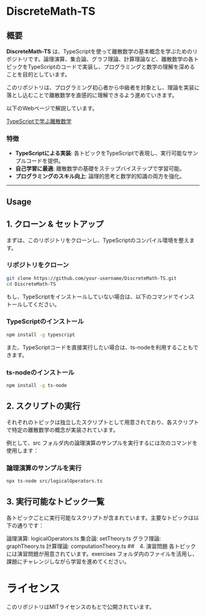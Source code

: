 # DiscreteMath-TS

## 概要
**DiscreteMath-TS** は、TypeScriptを使って離散数学の基本概念を学ぶためのリポジトリです。論理演算、集合論、グラフ理論、計算理論など、離散数学の各トピックをTypeScriptのコードで実装し、プログラミングと数学の理解を深めることを目的としています。

このリポジトリは、プログラミング初心者から中級者を対象とし、理論を実装に落とし込むことで離散数学を直感的に理解できるよう進めていきます。


以下のWebページで解説しています。

[TypeScriptで学ぶ離散数学](https://ar-aca.tech/posts/discrete-mathematics-learning-guide/)


### 特徴
- **TypeScriptによる実装**: 各トピックをTypeScriptで表現し、実行可能なサンプルコードを提供。
- **自己学習に最適**: 離散数学の基礎をステップバイステップで学習可能。
- **プログラミングのスキル向上**: 論理的思考と数学的知識の両方を強化。

---

## Usage

## 1. クローン & セットアップ
まずは、このリポジトリをクローンし、TypeScriptのコンパイル環境を整えます。


### リポジトリをクローン
```bash
git clone https://github.com/your-username/DiscreteMath-TS.git
cd DiscreteMath-TS
```
もし、TypeScriptをインストールしていない場合は、以下のコマンドでインストールしてください。


### TypeScriptのインストール
```bash
npm install -g typescript
```
また、TypeScriptコードを直接実行したい場合は、ts-nodeを利用することもできます。


### ts-nodeのインストール
```bash
npm install -g ts-node
```
## 2. スクリプトの実行
それぞれのトピックは独立したスクリプトとして用意されており、各スクリプトで特定の離散数学の概念が実装されています。

例として、src フォルダ内の論理演算のサンプルを実行するには次のコマンドを使用します：


### 論理演算のサンプルを実行
```bash
npx ts-node src/logicalOperators.ts
```
## 3. 実行可能なトピック一覧
各トピックごとに実行可能なスクリプトが含まれています。主要なトピックは以下の通りです：

論理演算: logicalOperators.ts
集合論: setTheory.ts
グラフ理論: graphTheory.ts
計算理論: computationTheory.ts
##　4. 演習問題
各トピックには演習問題が用意されています。exercises フォルダ内のファイルを活用し、課題にチャレンジしながら学習を進めてください。

# ライセンス
このリポジトリはMITライセンスのもとで公開されています。
